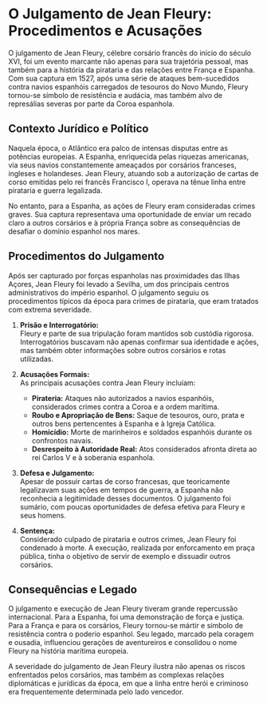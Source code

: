 # O Julgamento de Jean Fleury: Procedimentos e Acusações

O julgamento de Jean Fleury, célebre corsário francês do início do século XVI, foi um evento marcante não apenas para sua trajetória pessoal, mas também para a história da pirataria e das relações entre França e Espanha. Com sua captura em 1527, após uma série de ataques bem-sucedidos contra navios espanhóis carregados de tesouros do Novo Mundo, Fleury tornou-se símbolo de resistência e audácia, mas também alvo de represálias severas por parte da Coroa espanhola.

## Contexto Jurídico e Político

Naquela época, o Atlântico era palco de intensas disputas entre as potências europeias. A Espanha, enriquecida pelas riquezas americanas, via seus navios constantemente ameaçados por corsários franceses, ingleses e holandeses. Jean Fleury, atuando sob a autorização de cartas de corso emitidas pelo rei francês Francisco I, operava na tênue linha entre pirataria e guerra legalizada.

No entanto, para a Espanha, as ações de Fleury eram consideradas crimes graves. Sua captura representava uma oportunidade de enviar um recado claro a outros corsários e à própria França sobre as consequências de desafiar o domínio espanhol nos mares.

## Procedimentos do Julgamento

Após ser capturado por forças espanholas nas proximidades das Ilhas Açores, Jean Fleury foi levado a Sevilha, um dos principais centros administrativos do império espanhol. O julgamento seguiu os procedimentos típicos da época para crimes de pirataria, que eram tratados com extrema severidade.

1. **Prisão e Interrogatório:**  
   Fleury e parte de sua tripulação foram mantidos sob custódia rigorosa. Interrogatórios buscavam não apenas confirmar sua identidade e ações, mas também obter informações sobre outros corsários e rotas utilizadas.

2. **Acusações Formais:**  
   As principais acusações contra Jean Fleury incluíam:
   - **Pirateria:** Ataques não autorizados a navios espanhóis, considerados crimes contra a Coroa e a ordem marítima.
   - **Roubo e Apropriação de Bens:** Saque de tesouros, ouro, prata e outros bens pertencentes à Espanha e à Igreja Católica.
   - **Homicídio:** Morte de marinheiros e soldados espanhóis durante os confrontos navais.
   - **Desrespeito à Autoridade Real:** Atos considerados afronta direta ao rei Carlos V e à soberania espanhola.

3. **Defesa e Julgamento:**  
   Apesar de possuir cartas de corso francesas, que teoricamente legalizavam suas ações em tempos de guerra, a Espanha não reconhecia a legitimidade desses documentos. O julgamento foi sumário, com poucas oportunidades de defesa efetiva para Fleury e seus homens.

4. **Sentença:**  
   Considerado culpado de pirataria e outros crimes, Jean Fleury foi condenado à morte. A execução, realizada por enforcamento em praça pública, tinha o objetivo de servir de exemplo e dissuadir outros corsários.

## Consequências e Legado

O julgamento e execução de Jean Fleury tiveram grande repercussão internacional. Para a Espanha, foi uma demonstração de força e justiça. Para a França e para os corsários, Fleury tornou-se mártir e símbolo de resistência contra o poderio espanhol. Seu legado, marcado pela coragem e ousadia, influenciou gerações de aventureiros e consolidou o nome Fleury na história marítima europeia.

A severidade do julgamento de Jean Fleury ilustra não apenas os riscos enfrentados pelos corsários, mas também as complexas relações diplomáticas e jurídicas da época, em que a linha entre herói e criminoso era frequentemente determinada pelo lado vencedor.